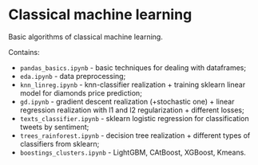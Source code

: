 # Classical machine learning 
 Basic algorithms of classical machine learning.

 Contains:
- ```pandas_basics.ipynb``` - basic techniques for dealing with dataframes;
- ```eda.ipynb``` - data preprocessing;
- ```knn_linreg.ipynb``` - knn-classifier realization + training sklearn linear model 
for diamonds price prediction;
- ```gd.ipynb``` - gradient descent realization (+stochastic one) + 
linear regression realization with l1 and l2 regularization + different losses;
- ```texts_classifier.ipynb``` - sklearn logistic regression for classification
tweets by sentiment;
- ```trees_rainforest.ipynb``` - decision tree realization + different types of classifiers
from sklearn;
- ```boostings_clusters.ipynb``` - LightGBM, CAtBoost, XGBoost, Kmeans.
